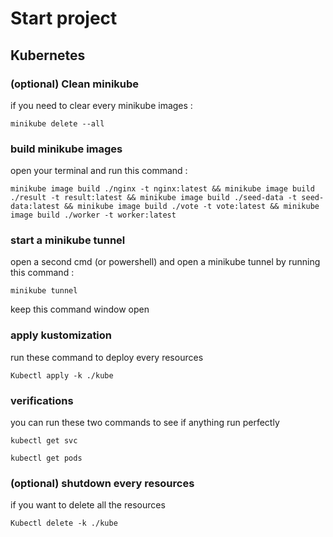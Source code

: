 # Start project

## Kubernetes

### (optional) Clean minikube

if you need to clear every minikube images :
```
minikube delete --all
```

### build minikube images

open your terminal and run this command : 
```
minikube image build ./nginx -t nginx:latest && minikube image build ./result -t result:latest && minikube image build ./seed-data -t seed-data:latest && minikube image build ./vote -t vote:latest && minikube image build ./worker -t worker:latest
```

### start a minikube tunnel

open a second cmd (or powershell) and open a minikube tunnel by running this command :
```
minikube tunnel
```

keep this command window open

### apply kustomization

run these command to deploy every resources
```
Kubectl apply -k ./kube
```

### verifications

you can run these two commands to see if anything run perfectly
```
kubectl get svc
```
```
kubectl get pods
```

### (optional) shutdown every resources

if you want to delete all the resources
```
Kubectl delete -k ./kube
```